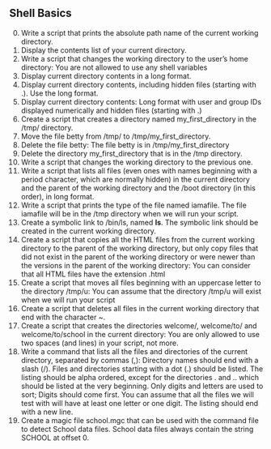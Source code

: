 ## Shell Basics
0. Write a script that prints the absolute path name of the current working directory.
1. Display the contents list of your current directory.
2. Write a script that changes the working directory to the user’s home directory: You are not allowed to use any shell variables
3. Display current directory contents in a long format.
4. Display current directory contents, including hidden files (starting with .). Use the long format.
5. Display current directory contents: Long format with user and group IDs displayed numerically and hidden files (starting with .)
6. Create a script that creates a directory named my_first_directory in the /tmp/ directory.
7. Move the file betty from /tmp/ to /tmp/my_first_directory.
8. Delete the file betty: The file betty is in /tmp/my_first_directory
9. Delete the directory my_first_directory that is in the /tmp directory.
10. Write a script that changes the working directory to the previous one.
11. Write a script that lists all files (even ones with names beginning with a period character, which are normally hidden) in the current directory and the parent of the working directory and the /boot directory (in this order), in long format.
12. Write a script that prints the type of the file named iamafile. The file iamafile will be in the /tmp directory when we will run your script.
13. Create a symbolic link to /bin/ls, named __ls__. The symbolic link should be created in the current working directory. 
14. Create a script that copies all the HTML files from the current working directory to the parent of the working directory, but only copy files that did not exist in the parent of the working directory or were newer than the versions in the parent of the working directory: You can consider that all HTML files have the extension .html
15. Create a script that moves all files beginning with an uppercase letter to the directory /tmp/u: You can assume that the directory /tmp/u will exist when we will run your script
16. Create a script that deletes all files in the current working directory that end with the character ~.
17. Create a script that creates the directories welcome/, welcome/to/ and welcome/to/school in the current directory: You are only allowed to use two spaces (and lines) in your script, not more.
18. Write a command that lists all the files and directories of the current directory, separated by commas (,): Directory names should end with a slash (/). Files and directories starting with a dot (.) should be listed. The listing should be alpha ordered, except for the directories . and .. which should be listed at the very beginning. Only digits and letters are used to sort; Digits should come first. You can assume that all the files we will test with will have at least one letter or one digit. The listing should end with a new line.
19. Create a magic file school.mgc that can be used with the command file to detect School data files. School data files always contain the string SCHOOL at offset 0.
